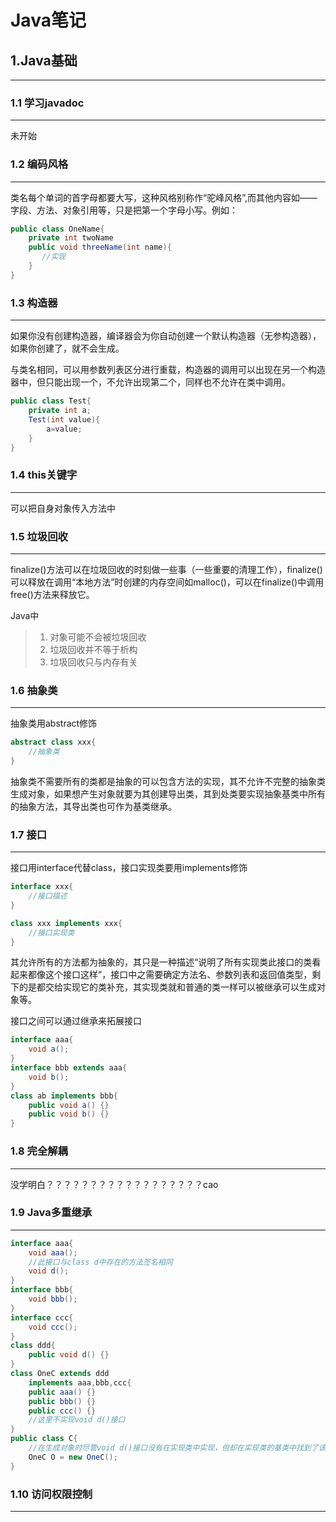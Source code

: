 # Java笔记

## 1.Java基础

---

### 1.1 学习javadoc

---

未开始



### 1.2 编码风格

---

类名每个单词的首字母都要大写，这种风格别称作“驼峰风格”,而其他内容如——字段、方法、对象引用等，只是把第一个字母小写。例如：

```java
public class OneName{
    private int twoName
    public void threeName(int name){
       //实现 
    }
}
```



### 1.3 构造器

---

如果你没有创建构造器，编译器会为你自动创建一个默认构造器（无参构造器），如果你创建了，就不会生成。

与类名相同，可以用参数列表区分进行重载，构造器的调用可以出现在另一个构造器中，但只能出现一个，不允许出现第二个，同样也不允许在类中调用。

```java
public class Test{
    private int a;
    Test(int value){
        a=value;
    }
}
```



### 1.4 this关键字

---

可以把自身对象传入方法中



### 1.5 垃圾回收

---

finalize()方法可以在垃圾回收的时刻做一些事（一些重要的清理工作），finalize()可以释放在调用“本地方法”时创建的内存空间如malloc()，可以在finalize()中调用free()方法来释放它。

Java中

> 1. 对象可能不会被垃圾回收
> 2. 垃圾回收并不等于析构
> 3. 垃圾回收只与内存有关



### 1.6 抽象类

---

抽象类用abstract修饰

```java
abstract class xxx{
    //抽象类
}
```

抽象类不需要所有的类都是抽象的可以包含方法的实现，其不允许不完整的抽象类生成对象，如果想产生对象就要为其创建导出类，其到处类要实现抽象基类中所有的抽象方法，其导出类也可作为基类继承。



### 1.7 接口

---

接口用interface代替class，接口实现类要用implements修饰

```java
interface xxx{
    //接口描述
}

class xxx implements xxx{
    //接口实现类
}
```

其允许所有的方法都为抽象的，其只是一种描述“说明了所有实现类此接口的类看起来都像这个接口这样”，接口中之需要确定方法名、参数列表和返回值类型，剩下的是都交给实现它的类补充，其实现类就和普通的类一样可以被继承可以生成对象等。

接口之间可以通过继承来拓展接口

```java
interface aaa{
    void a();
}
interface bbb extends aaa{
    void b();
}
class ab implements bbb{
    public void a() {}
    public void b() {}
}

```



### 1.8 完全解耦

---

没学明白？？？？？？？？？？？？？？？？？？cao



### 1.9 Java多重继承

---

```java
interface aaa{
    void aaa();
    //此接口与class d中存在的方法签名相同
    void d();
}
interface bbb{
    void bbb();
}
interface ccc{
    void ccc();
}
class ddd{
    public void d() {}
}
class OneC extends ddd
    implements aaa,bbb,ccc{
    public aaa() {}
    public bbb() {}
    public ccc() {}
    //这里不实现void d()接口
}
public class C{
    //在生成对象时尽管void d()接口没有在实现类中实现，但却在实现类的基类中找到了该方法的实现
    OneC O = new OneC();
}
```



### 1.10 访问权限控制

---





